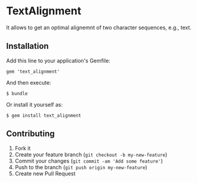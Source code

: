 # TextAlignment

It allows to get an optimal alignemnt of two character sequences, e.g., text.


## Installation

Add this line to your application's Gemfile:

    gem 'text_alignment'

And then execute:

    $ bundle

Or install it yourself as:

    $ gem install text_alignment


## Contributing

1. Fork it
2. Create your feature branch (`git checkout -b my-new-feature`)
3. Commit your changes (`git commit -am 'Add some feature'`)
4. Push to the branch (`git push origin my-new-feature`)
5. Create new Pull Request
